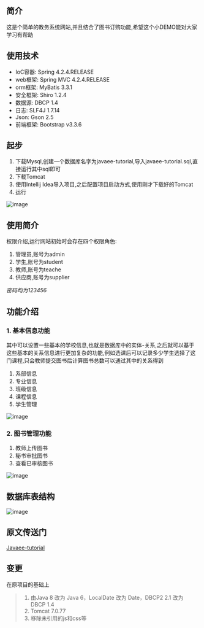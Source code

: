 ## 简介
这是个简单的教务系统网站,并且结合了图书订购功能,希望这个小DEMO能对大家学习有帮助

## 使用技术
- IoC容器: Spring 4.2.4.RELEASE
- web框架: Spring MVC 4.2.4.RELEASE
- orm框架: MyBatis 3.3.1
- 安全框架: Shiro 1.2.4
- 数据源: DBCP 1.4
- 日志: SLF4J 1.7.14
- Json: Gson 2.5
- 前端框架: Bootstrap v3.3.6

## 起步
1. 下载Mysql,创建一个数据库名字为javaee-tutorial,导入javaee-tutorial.sql,直接运行其中sql即可
2. 下载Tomcat
3. 使用Intellij Idea导入项目,之后配置项目启动方式,使用刚才下载好的Tomcat
4. 运行

![image](http://img.my.csdn.net/uploads/201704/14/1492181839_6548.png)

## 使用简介
权限介绍,运行网站初始时会存在四个权限角色:
1. 管理员,账号为admin
2. 学生,账号为student
3. 教师,账号为teache
4. 供应商,账号为supplier

*密码均为123456*

## 功能介绍
###  1. 基本信息功能
其中可以设置一些基本的学校信息,也就是数据库中的实体-关系,之后就可以基于这些基本的关系信息进行更加复杂的功能,例如选课后可以记录多少学生选择了这门课程,只会教师提交图书后计算图书总数可以通过其中的关系得到
1. 系部信息
2. 专业信息
3. 班级信息
4. 课程信息
5. 学生管理

![image](http://img.my.csdn.net/uploads/201704/14/1492181356_1380.png)

### 2. 图书管理功能
1. 教师上传图书
2. 秘书审批图书
3. 查看已审核图书

![image](http://img.my.csdn.net/uploads/201704/14/1492181328_8251.png)

## 数据库表结构
![image](http://7xi78h.com1.z0.glb.clouddn.com/db.png)

## 原文传送门
[Javaee-tutorial](https://github.com/C0de8ug/Javaee-tutorial)

## 变更
在原项目的基础上
> 1. 由Java 8 改为 Java 6，LocalDate 改为 Date，DBCP2 2.1 改为 DBCP 1.4
> 2. Tomcat 7.0.77
> 3. 移除未引用的js和css等